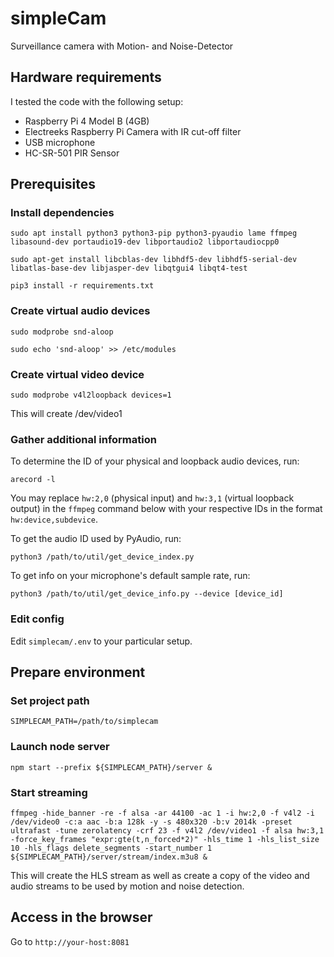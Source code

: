 # simpleCam

Surveillance camera with Motion- and Noise-Detector

## Hardware requirements
I tested the code with the following setup:
- Raspberry Pi 4 Model B (4GB)
- Electreeks Raspberry Pi Camera with IR cut-off filter
- USB microphone
- HC-SR-501 PIR Sensor

## Prerequisites
### Install dependencies
```
sudo apt install python3 python3-pip python3-pyaudio lame ffmpeg libasound-dev portaudio19-dev libportaudio2 libportaudiocpp0
```

```
sudo apt-get install libcblas-dev libhdf5-dev libhdf5-serial-dev libatlas-base-dev libjasper-dev libqtgui4 libqt4-test
```

```
pip3 install -r requirements.txt
```

### Create virtual audio devices
```
sudo modprobe snd-aloop
```

```
sudo echo 'snd-aloop' >> /etc/modules
```

### Create virtual video device
```
sudo modprobe v4l2loopback devices=1
```

This will create /dev/video1

### Gather additional information
To determine the ID of your physical and loopback audio devices, run:
```
arecord -l
```

You may replace `hw:2,0` (physical input) and `hw:3,1` (virtual loopback output) in the `ffmpeg` command below with your respective IDs in the format `hw:device,subdevice`.

To get the audio ID used by PyAudio, run:
```
python3 /path/to/util/get_device_index.py
```

To get info on your microphone's default sample rate, run:
```
python3 /path/to/util/get_device_info.py --device [device_id]
```

### Edit config
Edit `simplecam/.env` to your particular setup.

## Prepare environment
### Set project path
```
SIMPLECAM_PATH=/path/to/simplecam
```

### Launch node server
```
npm start --prefix ${SIMPLECAM_PATH}/server &
```

### Start streaming
```
ffmpeg -hide_banner -re -f alsa -ar 44100 -ac 1 -i hw:2,0 -f v4l2 -i /dev/video0 -c:a aac -b:a 128k -y -s 480x320 -b:v 2014k -preset ultrafast -tune zerolatency -crf 23 -f v4l2 /dev/video1 -f alsa hw:3,1 -force_key_frames "expr:gte(t,n_forced*2)" -hls_time 1 -hls_list_size 10 -hls_flags delete_segments -start_number 1 ${SIMPLECAM_PATH}/server/stream/index.m3u8 &
```

This will create the HLS stream as well as create a copy of the video and audio streams to be used by motion and noise detection.

## Access in the browser
Go to `http://your-host:8081`

